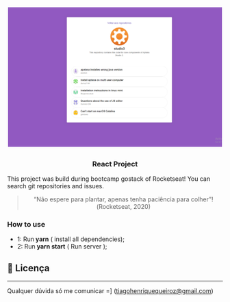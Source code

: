<h1 align="center">
  <img alt="React Project" title="React Project" src="./readme.png" width="500px" />
</h1>

<h3 align="center">
  React Project
</h3>

<p>This project was build during bootcamp gostack of Rocketseat! You can search git repositories and issues. </p>

<blockquote align="center">“Não espere para plantar, apenas tenha paciência para colher”!(Rocketseat, 2020)</blockquote>

### **How to use**

- 1: Run<strong> yarn</strong> ( install all dependencies);
- 2: Run<strong> yarn start</strong> ( Run server );

## :memo: Licença

---

Qualquer dúvida só me comunicar =] (tiagohenriquequeiroz@gmail.com)
